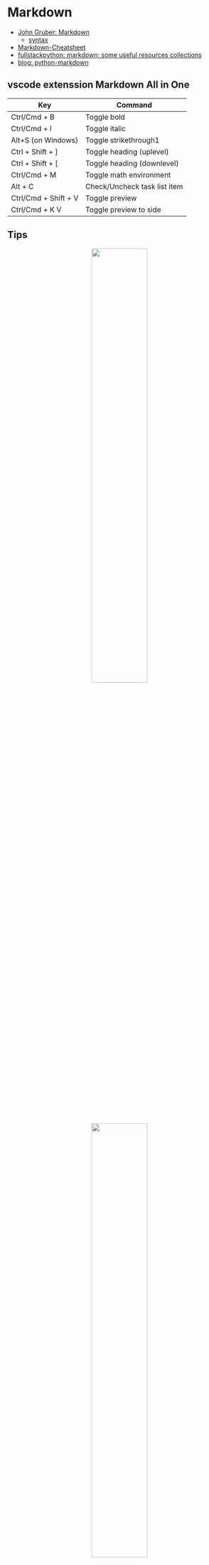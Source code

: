 # Markdown

- [John Gruber: Markdown](https://daringfireball.net/projects/markdown/)
  - [syntax](https://daringfireball.net/projects/markdown/syntax)
- [Markdown-Cheatsheet](https://github.com/adam-p/markdown-here/wiki/Markdown-Cheatsheet)
- [fullstackpython: markdown; some useful resources collections](https://www.fullstackpython.com/markdown.html)
- [blog: python-markdown](https://www.honeybadger.io/blog/python-markdown/)

## vscode extenssion Markdown All in One

| Key                  | Command                      |
| -------------------- | ---------------------------- |
| Ctrl/Cmd + B         | Toggle bold                  |
| Ctrl/Cmd + I         | Toggle italic                |
| Alt+S (on Windows)   | Toggle strikethrough1        |
| Ctrl + Shift + ]     | Toggle heading (uplevel)     |
| Ctrl + Shift + [     | Toggle heading (downlevel)   |
| Ctrl/Cmd + M         | Toggle math environment      |
| Alt + C              | Check/Uncheck task list item |
| Ctrl/Cmd + Shift + V | Toggle preview               |
| Ctrl/Cmd + K V       | Toggle preview to side       |

## Tips

<p align="center"> <img src="https://github-readme-stats.vercel.app/api/top-langs/?username=houhuawei23&layout=compact" width=50%/> </p>

<p align="center"> <img src="img" width=50%/> </p>

- [Complete list of github markdown emoji markup](https://gist.github.com/rxaviers/7360908)
- [developer-icons](https://github.com/xandemon/developer-icons)
- [devicon](https://devicon.dev/)

## Markdown Parser

- [marked: js, ts](https://github.com/markedjs/marked)
- [markdown-it: js](https://github.com/markdown-it/markdown-it)

python:

- [Python-Markdown](https://github.com/Python-Markdown/markdown)
  - A Python implementation of John Gruber’s Markdown with Extension support.
- [mistune: py](https://github.com/lepture/mistune)
- [mistletoe: py; md -> html/latex/ast/md](https://github.com/miyuchina/mistletoe)
- [markdown-it-py](https://github.com/executablebooks/markdown-it-py)
- [marko: python](https://github.com/frostming/marko)
- [markdown-worker-python](https://github.com/mantreshkhurana/markdown-worker-python)
  -  a versatile Python module for parsing, reading, and writing Markdown files.
- [mrkdwn_analysis](https://github.com/yannbanas/mrkdwn_analysis)
  - mrkdwn_analysis is a Python library for analyzing Markdown files. It extracts and categorizes Markdown elements like headers, sections, links, images, etc. Ideal for data analysis, content generation, and tool-building that requires Markdown parsing.
- [mkreports](https://github.com/hhoeflin/mkreports)

## Misc

- [markdown-here](https://github.com/adam-p/markdown-here)
  - Google Chrome, Firefox, and Thunderbird extension that lets you write email in Markdown and render it before sending.
